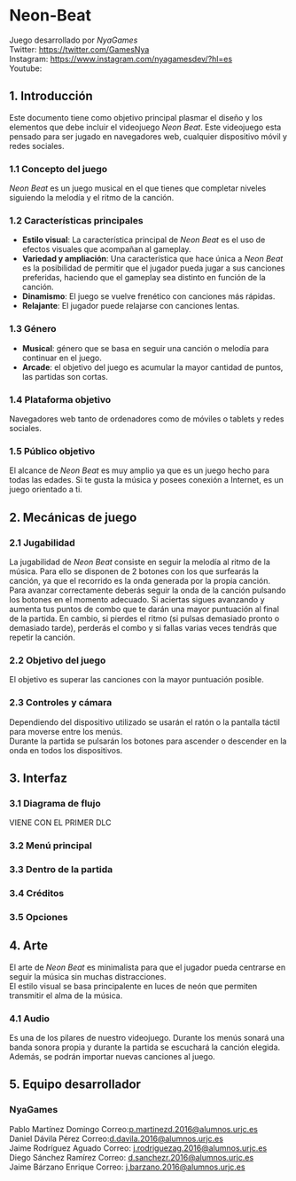 # Neon-Beat
Juego desarrollado por *NyaGames*  
Twitter: https://twitter.com/GamesNya  
Instagram: https://www.instagram.com/nyagamesdev/?hl=es  
Youtube: 

## 1. Introducción
Este documento tiene como objetivo principal plasmar el diseño y los elementos que debe incluir el videojuego *Neon Beat*. Este videojuego esta pensado para ser jugado en navegadores web, cualquier dispositivo móvil y redes sociales.

### 1.1 Concepto del juego
*Neon Beat* es un juego musical en el que tienes que completar niveles siguiendo la melodía y el ritmo de la canción.

### 1.2 Características principales
- **Estilo visual**: La característica principal de *Neon Beat* es el uso de efectos visuales que acompañan al gameplay.
- **Variedad y ampliación**: Una característica que hace única a *Neon Beat* es la posibilidad de permitir que el jugador pueda jugar a sus canciones preferidas, haciendo que el gameplay sea distinto en función de la canción.
- **Dinamismo**: El juego se vuelve frenético con canciones más rápidas.
- **Relajante**: El jugador puede relajarse con canciones lentas.

### 1.3	Género
- **Musical**: género que se basa en seguir una canción o melodía para continuar en el juego.
- **Arcade**: el objetivo del juego es acumular la mayor cantidad de puntos, las partidas son cortas.

### 1.4 Plataforma objetivo
Navegadores web tanto de ordenadores como de móviles o tablets y redes sociales.

### 1.5 Público objetivo
El alcance de *Neon Beat* es muy amplio ya que es un juego hecho para todas las edades. Si te gusta la música y posees conexión a Internet, es un juego orientado a ti.

## 2. Mecánicas de juego 

### 2.1 Jugabilidad
La jugabilidad de *Neon Beat* consiste en seguir la melodía al ritmo de la música. Para ello se disponen de 2 botones con los que surfearás la canción, ya que el recorrido es la onda generada por la propia canción.  
Para avanzar correctamente deberás seguir la onda de la canción pulsando los botones en el momento adecuado. Si aciertas sigues avanzando y aumenta tus puntos de combo que te darán una mayor puntuación al final de la partida. En cambio, si pierdes el ritmo (si pulsas demasiado pronto o demasiado tarde), perderás el combo y si fallas varias veces tendrás que repetir la canción.

### 2.2 Objetivo del juego
El objetivo es superar las canciones con la mayor puntuación posible.

### 2.3 Controles y cámara 
Dependiendo del dispositivo utilizado se usarán el ratón o la pantalla táctil para moverse entre los menús.     
Durante la partida se pulsarán los botones para ascender o descender en la onda en todos los dispositivos.

## 3. Interfaz

### 3.1 Diagrama de flujo 
VIENE CON EL PRIMER DLC

### 3.2 Menú principal

### 3.3 Dentro de la partida

### 3.4 Créditos

### 3.5 Opciones

## 4. Arte
El arte de *Neon Beat* es minimalista para que el jugador pueda centrarse en seguir la música sin muchas distracciones.  
El estilo visual se basa principalente en luces de neón que permiten transmitir el alma de la música.

### 4.1 Audio
Es una de los pilares de nuestro videojuego. Durante los menús sonará una banda sonora propia y durante la partida se escuchará la canción elegida. Además, se podrán importar nuevas canciones al juego.

## 5. Equipo desarrollador
### NyaGames
Pablo Martínez Domingo Correo:p.martinezd.2016@alumnos.urjc.es  
Daniel Dávila Pérez Correo:d.davila.2016@alumnos.urjc.es  
Jaime Rodríguez Aguado Correo: j.rodriguezag.2016@alumnos.urjc.es  
Diego Sánchez Ramírez  Correo: d.sanchezr.2016@alumnos.urjc.es  
Jaime Bárzano Enrique  Correo: j.barzano.2016@alumnos.urjc.es

